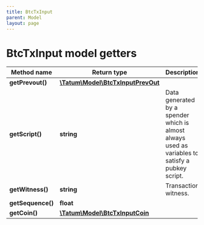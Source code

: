```yaml
---
title: BtcTxInput
parent: Model
layout: page
---
```


# BtcTxInput model getters

Method name | Return type | Description | Notes
------------ | ------------- | ------------- | -------------
**getPrevout()** | [**\Tatum\Model\BtcTxInputPrevOut**](../BtcTxInputPrevOut) |  | [optional]
**getScript()** | **string** | Data generated by a spender which is almost always used as variables to satisfy a pubkey script. | [optional]
**getWitness()** | **string** | Transaction witness. | [optional]
**getSequence()** | **float** |  | [optional]
**getCoin()** | [**\Tatum\Model\BtcTxInputCoin**](../BtcTxInputCoin) |  | [optional]

